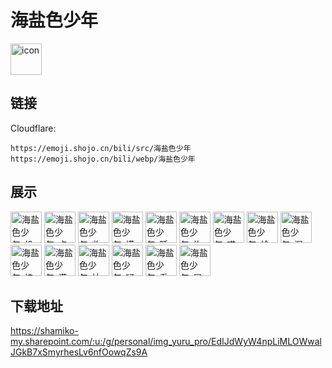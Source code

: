 # 海盐色少年
<img src="https://emoji.shojo.cn/bili/src/海盐色少年/icon.png" width="50" height="50" alt="icon">

## 链接
Cloudflare:
```
https://emoji.shojo.cn/bili/src/海盐色少年
https://emoji.shojo.cn/bili/webp/海盐色少年
```
## 展示
<img src="https://emoji.shojo.cn/bili/src/海盐色少年/海盐色少年-投币.png" width="50" height="50" alt="海盐色少年-投币">
<img src="https://emoji.shojo.cn/bili/src/海盐色少年/海盐色少年-点赞.png" width="50" height="50" alt="海盐色少年-点赞">
<img src="https://emoji.shojo.cn/bili/src/海盐色少年/海盐色少年-收藏.png" width="50" height="50" alt="海盐色少年-收藏">
<img src="https://emoji.shojo.cn/bili/src/海盐色少年/海盐色少年-摸鱼.png" width="50" height="50" alt="海盐色少年-摸鱼">
<img src="https://emoji.shojo.cn/bili/src/海盐色少年/海盐色少年-睡觉.png" width="50" height="50" alt="海盐色少年-睡觉">
<img src="https://emoji.shojo.cn/bili/src/海盐色少年/海盐色少年-炸毛.png" width="50" height="50" alt="海盐色少年-炸毛">
<img src="https://emoji.shojo.cn/bili/src/海盐色少年/海盐色少年-哎嘿.png" width="50" height="50" alt="海盐色少年-哎嘿">
<img src="https://emoji.shojo.cn/bili/src/海盐色少年/海盐色少年-恰米.png" width="50" height="50" alt="海盐色少年-恰米">
<img src="https://emoji.shojo.cn/bili/src/海盐色少年/海盐色少年-混乱.png" width="50" height="50" alt="海盐色少年-混乱">
<img src="https://emoji.shojo.cn/bili/src/海盐色少年/海盐色少年-拽.png" width="50" height="50" alt="海盐色少年-拽">
<img src="https://emoji.shojo.cn/bili/src/海盐色少年/海盐色少年-满足.png" width="50" height="50" alt="海盐色少年-满足">
<img src="https://emoji.shojo.cn/bili/src/海盐色少年/海盐色少年-拍.png" width="50" height="50" alt="海盐色少年-拍">
<img src="https://emoji.shojo.cn/bili/src/海盐色少年/海盐色少年-疑惑.png" width="50" height="50" alt="海盐色少年-疑惑">
<img src="https://emoji.shojo.cn/bili/src/海盐色少年/海盐色少年-看不见.png" width="50" height="50" alt="海盐色少年-看不见">
<img src="https://emoji.shojo.cn/bili/src/海盐色少年/海盐色少年-属性提高了.png" width="50" height="50" alt="海盐色少年-属性提高了">

## 下载地址

https://shamiko-my.sharepoint.com/:u:/g/personal/img_yuru_pro/EdIJdWyW4npLiMLOWwalJGkB7xSmyrhesLv6nfOowqZs9A